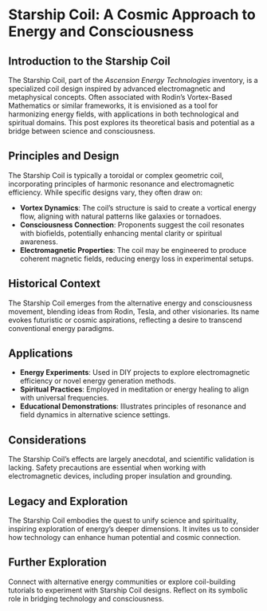 # Starship Coil: A Cosmic Approach to Energy and Consciousness

## Introduction to the Starship Coil
The Starship Coil, part of the *Ascension Energy Technologies* inventory, is a specialized coil design inspired by advanced electromagnetic and metaphysical concepts. Often associated with Rodin’s Vortex-Based Mathematics or similar frameworks, it is envisioned as a tool for harmonizing energy fields, with applications in both technological and spiritual domains. This post explores its theoretical basis and potential as a bridge between science and consciousness.

## Principles and Design
The Starship Coil is typically a toroidal or complex geometric coil, incorporating principles of harmonic resonance and electromagnetic efficiency. While specific designs vary, they often draw on:
- **Vortex Dynamics**: The coil’s structure is said to create a vortical energy flow, aligning with natural patterns like galaxies or tornadoes.
- **Consciousness Connection**: Proponents suggest the coil resonates with biofields, potentially enhancing mental clarity or spiritual awareness.
- **Electromagnetic Properties**: The coil may be engineered to produce coherent magnetic fields, reducing energy loss in experimental setups.

## Historical Context
The Starship Coil emerges from the alternative energy and consciousness movement, blending ideas from Rodin, Tesla, and other visionaries. Its name evokes futuristic or cosmic aspirations, reflecting a desire to transcend conventional energy paradigms.

## Applications
- **Energy Experiments**: Used in DIY projects to explore electromagnetic efficiency or novel energy generation methods.
- **Spiritual Practices**: Employed in meditation or energy healing to align with universal frequencies.
- **Educational Demonstrations**: Illustrates principles of resonance and field dynamics in alternative science settings.

## Considerations
The Starship Coil’s effects are largely anecdotal, and scientific validation is lacking. Safety precautions are essential when working with electromagnetic devices, including proper insulation and grounding.

## Legacy and Exploration
The Starship Coil embodies the quest to unify science and spirituality, inspiring exploration of energy’s deeper dimensions. It invites us to consider how technology can enhance human potential and cosmic connection.

## Further Exploration
Connect with alternative energy communities or explore coil-building tutorials to experiment with Starship Coil designs. Reflect on its symbolic role in bridging technology and consciousness.